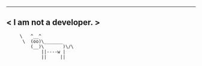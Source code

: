  _____________________
< I am not a developer. >
  ---------------------
         \   ^__^ 
          \  (oo)\_______
             (__)\       )\/\
                 ||----w |
                 ||     ||
    

